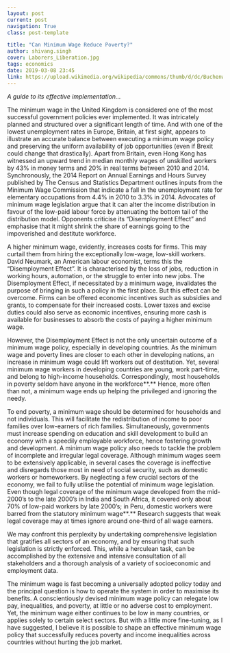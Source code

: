 ```yaml
---
layout: post
current: post
navigation: True
class: post-template

title: "Can Minimum Wage Reduce Poverty?"
author: shivang.singh
cover: Laborers_Liberation.jpg
tags: economics
date: 2019-03-08 23:45
link: https://upload.wikimedia.org/wikipedia/commons/thumb/d/dc/Buchenwald_Slave_Laborers_Liberation.jpg/947px-Buchenwald_Slave_Laborers_Liberation.jpg
---
```

<em>A guide to its effective implementation…</em>

The minimum wage in the United Kingdom is considered one of the most successful
government policies ever implemented. It was intricately planned and structured
over a significant length of time. And with one of the lowest unemployment rates
in Europe, Britain, at first sight, appears to illustrate an accurate balance
between executing a minimum wage policy and preserving the uniform availability
of job opportunities (even if Brexit could change that drastically). Apart from
Britain, even Hong Kong has witnessed an upward trend in median monthly wages of
unskilled workers by 43% in money terms and 20% in real terms between 2010 and 2014. Synchronously, the 2014 Report on Annual Earnings and Hours Survey
published by The Census and Statistics Department outlines inputs from the
Minimum Wage Commission that indicate a fall in the unemployment rate for
elementary occupations from 4.4% in 2010 to 3.3% in 2014. Advocates of minimum
wage legislation argue that it can alter the income distribution in favour of
the low-paid labour force by attenuating the bottom tail of the distribution
model. Opponents criticise its “Disemployment Effect” and emphasise that it
might shrink the share of earnings going to the impoverished and destitute
workforce.

A higher minimum wage, evidently, increases costs for firms. This may curtail
them from hiring the exceptionally low-wage, low-skill workers. David Neumark,
an American labour economist, terms this the “Disemployment Effect”. It is
characterised by the loss of jobs, reduction in working hours, automation, or
the struggle to enter into new jobs. The Disemployment Effect, if necessitated
by a minimum wage, invalidates the purpose of bringing in such a policy in the
first place. But this effect can be overcome. Firms can be offered economic
incentives such as subsidies and grants, to compensate for their increased
costs. Lower taxes and excise duties could also serve as economic incentives,
ensuring more cash is available for businesses to absorb the costs of paying a
higher minimum wage.

However, the Disemployment Effect is not the only uncertain outcome of a minimum
wage policy, especially in developing countries. As the minimum wage and poverty
lines are closer to each other in developing nations, an increase in minimum
wage could lift workers out of destitution. Yet, several minimum wage workers in
developing countries are young, work part-time, and belong to high-income
households. Correspondingly, most households in poverty seldom have anyone in
the workforce**.** Hence, more often than not, a minimum wage ends up helping
the privileged and ignoring the needy.

To end poverty, a minimum wage should be determined for households and not
individuals. This will facilitate the redistribution of income to poor families
over low-earners of rich families. Simultaneously, governments must increase
spending on education and skill development to build an economy with a speedily
employable workforce, hence fostering growth and development. A minimum wage
policy also needs to tackle the problem of incomplete and irregular legal
coverage. Although minimum wages seem to be extensively applicable, in several
cases the coverage is ineffective and disregards those most in need of social
security, such as domestic workers or homeworkers. By neglecting a few crucial
sectors of the economy, we fail to fully utilise the potential of minimum wage
legislation. Even though legal coverage of the minimum wage developed from the
mid-2000’s to the late 2000’s in India and South Africa, it covered only about
70% of low-paid workers by late 2000’s; in Peru, domestic workers were barred
from the statutory minimum wage**.** Research suggests that weak legal coverage
may at times ignore around one-third of all wage earners.

We may confront this perplexity by undertaking comprehensive legislation that
gratifies all sectors of an economy, and by ensuring that such legislation is
strictly enforced. This, while a herculean task, can be accomplished by the
extensive and intensive consultation of all stakeholders and a thorough analysis
of a variety of socioeconomic and employment data.

The minimum wage is fast becoming a universally adopted policy today and the
principal question is how to operate the system in order to maximise its
benefits. A conscientiously devised minimum wage policy can relegate low pay,
inequalities, and poverty, at little or no adverse cost to employment. Yet, the
minimum wage either continues to be low in many countries, or applies solely to
certain select sectors. But with a little more fine-tuning, as I have suggested,
I believe it is possible to shape an effective minimum wage policy that
successfully reduces poverty and income inequalities across countries without
hurting the job market.
